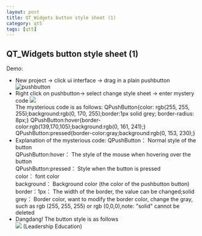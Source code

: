 ```yaml
---
layout: post
title: QT_Widgets button style sheet (1)
category: qt5
tags: [qt5]
---
```

## QT\_Widgets button style sheet (1)
Demo:
* New project -\> click ui interface -\> drag in a plain pushbutton
![ pushbutton](/md_blog/public/assets/2021-07-25/e3cf6349630c10130ee97560148eb9ff.png)
* Right click on pushbutton-\> select change style sheet -\> enter mystery code
![ ](/md_blog/public/assets/2021-07-25/7dcf07795148e73feb7332547acffb34.png)  
The mysterious code is as follows:
    QPushButton{color: rgb(255, 255, 255);background:rgb(0, 170, 255);border:1px solid grey; border-radius: 8px;} QPushButton:hover{border-color:rgb(139,170,105);background:rgb(0, 161, 241);} QPushButton:pressed{border-color:gray;background:rgb(0, 153, 230);} 
* Explanation of the mysterious code:
QPushButton： Normal style of the button  
QPushButton:hover： The style of the mouse when hovering over the button  
QPushButton:pressed： Style when the button is pressed  
color： font color  
background： Background color (the color of the pushbutton button)  
border：1px： The width of the border, the value can be changed;solid grey： Border color, want to modify the border color, change the gray, such as rgb (255, 255, 255) or rgb (0,0,0),note: "solid" cannot be deleted
* Dangdang! The button style is as follows  
![ ](/md_blog/public/assets/2021-07-25/b34e87949c879f059abf5c395d63ee8a.png)
(Leadership Education)
